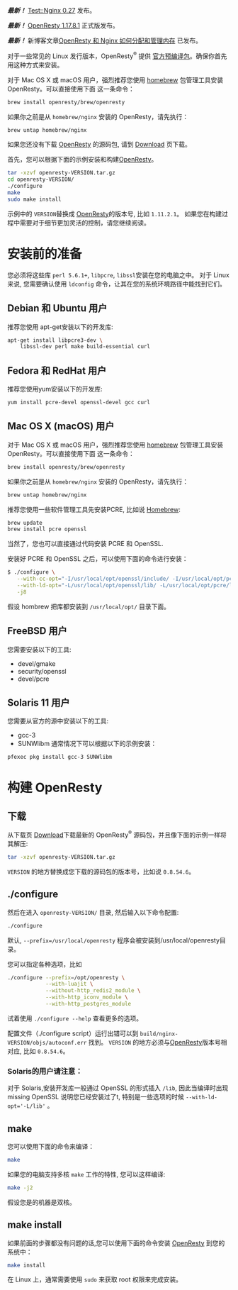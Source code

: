 <!---
    @title         安装
    @creator       Yichun Zhang
    @created       2011-06-21 04:40 GMT
--->

***最新！*** [Test::Nginx 0.27](ann-test-nginx-027.html) 发布。

***最新！*** [OpenResty 1.17.8.1](ann-1017008001.html) 正式版发布。

***最新！*** 新博客文章[OpenResty 和 Nginx 如何分配和管理内存](https://blog.openresty.com.cn/cn/how-or-alloc-mem/) 已发布。

对于一些常见的 Linux 发行版本，OpenResty<sup>&reg;</sup> 提供 [官方预编译包](linux-packages.html)。确保你首先用这种方式来安装。

对于 Mac OS X 或 macOS 用户，强烈推荐您使用 [homebrew](https://brew.sh/) 包管理工具安装 OpenResty。可以直接使用下面
这一条命令：

```bash
brew install openresty/brew/openresty
```

如果你之前是从 `homebrew/nginx` 安装的 OpenResty，请先执行：

```bash
brew untap homebrew/nginx
```

如果您还没有下载 [OpenResty](openresty.html) 的源码包, 请到 [Download](download.html) 页下载。

首先，您可以根据下面的示例安装和构建[OpenResty](openresty.html)。

```bash
tar -xzvf openresty-VERSION.tar.gz
cd openresty-VERSION/
./configure
make
sudo make install
```

示例中的 `VERSION`替换成 [OpenResty](openresty.html)的版本号, 比如
`1.11.2.1`。
如果您在构建过程中需要对于细节更加灵活的控制，请您继续阅读。

# 安装前的准备

您必须将这些库 `perl 5.6.1+`, `libpcre`, `libssl`安装在您的电脑之中。
对于 Linux来说, 您需要确认使用 `ldconfig` 命令，让其在您的系统环境路径中能找到它们。

## Debian 和 Ubuntu 用户

推荐您使用 apt-get安装以下的开发库:

```bash
apt-get install libpcre3-dev \
    libssl-dev perl make build-essential curl
```

## Fedora 和 RedHat 用户

推荐您使用yum安装以下的开发库:

```bash
yum install pcre-devel openssl-devel gcc curl
```

## Mac OS X (macOS) 用户

对于 Mac OS X 或 macOS 用户，强烈推荐您使用 [homebrew](https://brew.sh/) 包管理工具安装 OpenResty。可以直接使用下面
这一条命令：

```bash
brew install openresty/brew/openresty
```

如果你之前是从 `homebrew/nginx` 安装的 OpenResty，请先执行：

```bash
brew untap homebrew/nginx
```

推荐您使用一些软件管理工具先安装PCRE, 比如说 [Homebrew](http://mxcl.github.com/homebrew/):

```bash
brew update
brew install pcre openssl
```

当然了，您也可以直接通过代码安装 PCRE 和 OpenSSL.

安装好 PCRE 和 OpenSSL 之后，可以使用下面的命令进行安装：

```bash
$ ./configure \
   --with-cc-opt="-I/usr/local/opt/openssl/include/ -I/usr/local/opt/pcre/include/" \
   --with-ld-opt="-L/usr/local/opt/openssl/lib/ -L/usr/local/opt/pcre/lib/" \
   -j8
```

假设 hombrew 把库都安装到 `/usr/local/opt/` 目录下面。

## FreeBSD 用户

您需要安装以下的工具:

* devel/gmake
* security/openssl
* devel/pcre

## Solaris 11 用户
您需要从官方的源中安装以下的工具:

* gcc-3
* SUNWlibm
通常情况下可以根据以下的示例安装：

```bash
pfexec pkg install gcc-3 SUNWlibm
```

# 构建 OpenResty

## 下载

从下载页 [Download](download.html)下载最新的 OpenResty<sup>&reg;</sup> 源码包，并且像下面的示例一样将其解压:

```bash
tar -xzvf openresty-VERSION.tar.gz
```

`VERSION` 的地方替换成您下载的源码包的版本号，比如说 `0.8.54.6`。

## ./configure

然后在进入 `openresty-VERSION/` 目录, 然后输入以下命令配置:

```bash
./configure
```

默认, `--prefix=/usr/local/openresty` 程序会被安装到/usr/local/openresty目录。

您可以指定各种选项，比如

```bash
./configure --prefix=/opt/openresty \
            --with-luajit \
            --without-http_redis2_module \
            --with-http_iconv_module \
            --with-http_postgres_module
```

试着使用 `./configure --help` 查看更多的选项。

配置文件（./configure script）运行出错可以到 `build/nginx-VERSION/objs/autoconf.err` 找到。
`VERSION` 的地方必须与[OpenResty](openresty.html)版本号相对应, 比如
`0.8.54.6`。

### Solaris的用户请注意：

对于 Solaris,安装开发库一般通过 OpenSSL 的形式插入 `/lib`, 因此当编译时出现
missing OpenSSL 说明您已经安装过了t, 特别是一些选项的时候
`--with-ld-opt='-L/lib'` 。

## make

您可以使用下面的命令来编译：

```bash
make
```

如果您的电脑支持多核 `make` 工作的特性, 您可以这样编译:

```bash
make -j2
```

假设您是的机器是双核。

## make install

如果前面的步骤都没有问题的话,您可以使用下面的命令安装
[OpenResty](openresty.html) 到您的系统中：

```bash
make install
```

在 Linux 上，通常需要使用 `sudo` 来获取 root 权限来完成安装。
